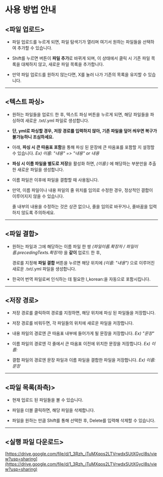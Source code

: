 # 사용 방법 안내


## <파일 업로드>
- 파일 업로드를 누르게 되면, 파일 탐색기가 열리며 여기서 원하는 파일들을 선택하여 추가할 수 있습니다.
  
- Shift를 누르면 버튼이 **파일 추가**로 바뀌게 되며, 이 상태에서 클릭 시 기존 파일 목록을 대체하지 않고, 새로운 파일 목록을 추가합니다.
  
- 만약 파일 업로드를 원하지 않는다면, X를 눌러 나가 기존의 목록을 유지할 수 있습니다.

***
  
## <텍스트 파싱>
- 원하는 파일들을 업로드 한 후, 텍스트 파싱 버튼을 누르게 되면, 해당 파일들을 파싱하여 새로운 .txt/.yml 파일로 생성합니다.
  
- **단, yml로 파싱할 경우, 저장 경로를 입력하지 않아, 기존 파일을 덮어 씌우면 복구가 불가능하니 조심하세요.**
  
- 아래, **파싱 시 큰 따옴표 포함**을 통해 파싱 된 문장에 큰 따옴표를 포함할 지 설정할 수 있습니다.    _Ex) 이름: "내용" => "내용" or 내용_
  
- **파싱 시 이름 파일을 별도로 저장**을 활성화 하면, _(이름:)_ 에 해당하는 부분만을 추출한 새로운 파일을 생성합니다.
  
- 이름 파일은 이후에 파일을 결합할 때 사용됩니다.
  
- 만약, 이름 파일이나 내용 파일의 줄 위치를 임의로 수정한 경우, 정상적인 결합이 이루어지지 않을 수 있습니다.
  
  줄 내부의 내용을 수정하는 것은 상관 없으나, 줄을 임의로 바꾸거나, 줄바꿈을 입력하지 않도록 주의하세요.

***
  
## <파일 결합>
- 원하는 파일과 그에 해당하는 이름 파일 한 쌍 _(파일이름.확장자 / 파일이름.precedingTexts.확장자)_ 을 **같이** 업로드 한 후,
  
  경로를 지정해 **파일 결합** 버튼을 누르면 해당 위치에 _(이름: "내용")_ 으로 이루어진 새로운 .txt/.yml 파일을 생성합니다.
  
- 한국어 번역 파일로써 인식하는 데 필요한 l_korean:을 자동으로 포함시킵니다.

***
  
## <저장 경로>

- 저장 경로를 클릭하여 경로를 지정하면, 해당 위치에 파싱 된 파일들을 저장합니다.
  
- 저장 경로를 비워두면, 각 파일들의 위치에 새로운 파일을 저장합니다.
  
- 내용 파일의 경로엔 큰 따옴표 내부에 들어가게 될 문장을 저장합니다.  _Ex) "문장"_
  
- 이름 파일의 경로엔 각 줄에서 큰 따옴표 이전에 위치한 문장을 저장합니다.  _Ex) 이름:_
  
- 결합 파일의 경로엔 문장 파일과 이름 파일을 결합한 파일을 저장합니다.  _Ex) 이름: 문장_
  

***
  
## <파일 목록(좌측)>

- 현재 업로드 된 파일들을 볼 수 있습니다.
  
- 파일을 더블 클릭하면, 해당 파일을 삭제합니다.
  
- 파일을 원하는 만큼 Shift를 통해 선택한 후, Delete를 입력해 삭제할 수 있습니다.
  

***

## <실행 파일 다운로드>
[https://drive.google.com/file/d/1_3Rzh_jTuMXqos2LTVrwdxSUtXGycI8s/view?usp=sharing](https://drive.google.com/file/d/1_3Rzh_jTuMXqos2LTVrwdxSUtXGycI8s/view?usp=sharing)
